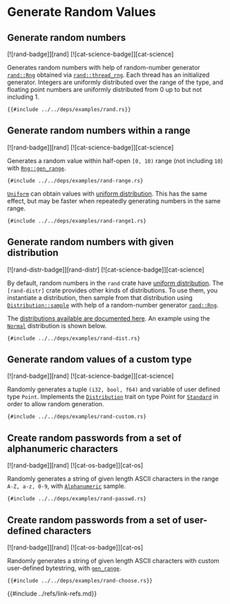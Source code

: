 # Generate Random Values

## Generate random numbers

[![rand-badge]][rand] [![cat-science-badge]][cat-science]

Generates random numbers with help of random-number
generator [`rand::Rng`] obtained via [`rand::thread_rng`]. Each thread has an
initialized generator. Integers are uniformly distributed over the range of the
type, and floating point numbers are uniformly distributed from 0 up to but not
including 1.

```rust,editable
{{#include ../../deps/examples/rand.rs}}
```

## Generate random numbers within a range

[![rand-badge]][rand] [![cat-science-badge]][cat-science]

Generates a random value within half-open `[0, 10)` range (not including `10`) with [`Rng::gen_range`].

```rust,editable
{#include ../../deps/examples/rand-range.rs}
```

[`Uniform`] can obtain values with [uniform distribution].
This has the same effect, but may be faster when repeatedly generating numbers
in the same range.

```rust,editable
{#include ../../deps/examples/rand-range1.rs}
```

## Generate random numbers with given distribution

[![rand-distr-badge]][rand-distr] [![cat-science-badge]][cat-science]

By default, random numbers in the `rand` crate have
[uniform distribution]. The `[rand-distr]` crate provides
other kinds of distributions. To use them, you instantiate
a distribution, then sample from that distribution using
[`Distribution::sample`] with help of a random-number
generator [`rand::Rng`].

The [distributions available are documented here][rand-distributions].
An example using the [`Normal`] distribution is shown below.

```rust,editable,ignore
{#include ../../deps/examples/rand-dist.rs}
```

## Generate random values of a custom type

[![rand-badge]][rand] [![cat-science-badge]][cat-science]

Randomly generates a tuple `(i32, bool, f64)` and variable of user defined type `Point`.
Implements the [`Distribution`] trait on type Point for [`Standard`] in order to allow random generation.

```rust,editable
{#include ../../deps/examples/rand-custom.rs}
```

## Create random passwords from a set of alphanumeric characters

[![rand-badge]][rand] [![cat-os-badge]][cat-os]

Randomly generates a string of given length ASCII characters in the range `A-Z, a-z, 0-9`, with [`Alphanumeric`] sample.

```rust,editable
{#include ../../deps/examples/rand-passwd.rs}
```

## Create random passwords from a set of user-defined characters

[![rand-badge]][rand] [![cat-os-badge]][cat-os]

Randomly generates a string of given length ASCII characters with custom
user-defined bytestring, with [`gen_range`].

```rust,editable
{{#include ../../deps/examples/rand-choose.rs}}
```

[`rand::Rng`]: https://docs.rs/rand/*/rand/trait.Rng.html
[`rand::thread_rng`]: https://docs.rs/rand/*/rand/fn.thread_rng.html
[`Uniform`]: https://docs.rs/rand/*/rand/distributions/uniform/struct.Uniform.html
[`Rng::gen_range`]: https://doc.rust-lang.org/rand/*/rand/trait.Rng.html#method.gen_range
[uniform distribution]: https://en.wikipedia.org/wiki/Uniform_distribution_(continuous)
[`Distribution::sample`]: https://docs.rs/rand/*/rand/distributions/trait.Distribution.html#tymethod.sample
[`Normal`]: https://docs.rs/rand_distr/*/rand_distr/struct.Normal.html
[rand-distributions]: https://docs.rs/rand_distr/*/rand_distr/index.html
[`gen_range`]: https://docs.rs/rand/*/rand/trait.Rng.html#method.gen_range
[`Alphanumeric`]: https://docs.rs/rand/*/rand/distributions/struct.Alphanumeric.html
[`Distribution`]: https://docs.rs/rand/*/rand/distributions/trait.Distribution.html
[`Standard`]: https://docs.rs/rand/*/rand/distributions/struct.Standard.html
{{#include ../refs/link-refs.md}}
